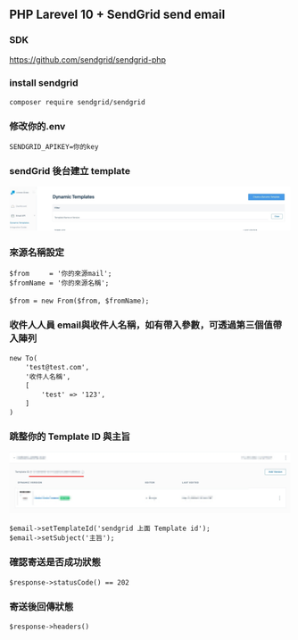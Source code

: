 ## PHP Larevel 10 + SendGrid send email

### SDK
<https://github.com/sendgrid/sendgrid-php>


### install sendgrid
```
composer require sendgrid/sendgrid
```

### 修改你的.env
```
SENDGRID_APIKEY=你的key
```
### sendGrid 後台建立 template

![image](/images/sendgrid-create.jpg "sendGrid > create")




### 來源名稱設定
```
$from     = '你的來源mail';
$fromName = '你的來源名稱';

$from = new From($from, $fromName);
```
### 收件人人員 email與收件人名稱，如有帶入參數，可透過第三個值帶入陣列
```
new To(
    'test@test.com',
    '收件人名稱',
    [
        'test' => '123',
    ]
)

```

### 跳整你的 Template ID 與主旨
![image](/images/sendgrid-get-template-id.jpg "sendGrid > get template id")
```
$email->setTemplateId('sendgrid 上面 Template id');
$email->setSubject('主旨');
```

### 確認寄送是否成功狀態
```
$response->statusCode() == 202
```
### 寄送後回傳狀態
```
$response->headers()
```